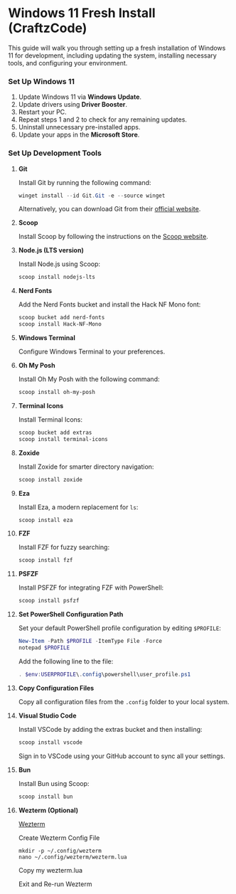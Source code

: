 # Windows 11 Fresh Install (CraftzCode)

This guide will walk you through setting up a fresh installation of Windows 11 for development, including updating the system, installing necessary tools, and configuring your environment.

### Set Up Windows 11
1. Update Windows 11 via **Windows Update**.
2. Update drivers using **Driver Booster**.
3. Restart your PC.
4. Repeat steps 1 and 2 to check for any remaining updates.
5. Uninstall unnecessary pre-installed apps.
6. Update your apps in the **Microsoft Store**.

### Set Up Development Tools
1. **Git**

   Install Git by running the following command:
   ```powershell
   winget install --id Git.Git -e --source winget
   ```
   Alternatively, you can download Git from their [official website](https://git-scm.com/downloads/win).

2. **Scoop**

   Install Scoop by following the instructions on the [Scoop website](https://scoop.sh/#/).

3. **Node.js (LTS version)**

   Install Node.js using Scoop:
   ```powershell
   scoop install nodejs-lts
   ```

4. **Nerd Fonts**

   Add the Nerd Fonts bucket and install the Hack NF Mono font:
   ```powershell
   scoop bucket add nerd-fonts
   scoop install Hack-NF-Mono
   ```

5. **Windows Terminal**

   Configure Windows Terminal to your preferences.

6. **Oh My Posh**

   Install Oh My Posh with the following command:
   ```powershell
   scoop install oh-my-posh
   ```

7. **Terminal Icons**

   Install Terminal Icons:
   ```powershell
   scoop bucket add extras
   scoop install terminal-icons
   ```

8. **Zoxide**

   Install Zoxide for smarter directory navigation:
   ```powershell
   scoop install zoxide
   ```

9. **Eza**

    Install Eza, a modern replacement for `ls`:
   ```powershell
   scoop install eza
   ```

10. **FZF**

    Install FZF for fuzzy searching:
    ```powershell
    scoop install fzf
    ```

11. **PSFZF**

    Install PSFZF for integrating FZF with PowerShell:
    ```powershell
    scoop install psfzf
    ```

12. **Set PowerShell Configuration Path**

    Set your default PowerShell profile configuration by editing `$PROFILE`:
    ```powershell
    New-Item -Path $PROFILE -ItemType File -Force
    notepad $PROFILE
    ```

    Add the following line to the file:
    ```powershell
    . $env:USERPROFILE\.config\powershell\user_profile.ps1
    ```

13. **Copy Configuration Files**

    Copy all configuration files from the `.config` folder to your local system.

14. **Visual Studio Code**

    Install VSCode by adding the extras bucket and then installing:
    ```powershell
    scoop install vscode
    ```

    Sign in to VSCode using your GitHub account to sync all your settings.

15. **Bun**

    Install Bun using Scoop:
    ```powershell
    scoop install bun
    ```

16. **Wezterm (Optional)**

    [Wezterm](https://wezfurlong.org/wezterm/installation.html)

    Create Wezterm Config File
    ```shell
    mkdir -p ~/.config/wezterm
    nano ~/.config/wezterm/wezterm.lua
    ```

    Copy my wezterm.lua

    Exit and Re-run Wezterm
